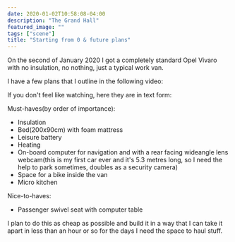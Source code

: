 ```yaml
---
date: 2020-01-02T10:58:08-04:00
description: "The Grand Hall"
featured_image: ""
tags: ["scene"]
title: "Starting from 0 & future plans"
---
```


On the second of January 2020 I got a completely standard Opel Vivaro with no insulation, no nothing, just a typical work van.

I have a few plans that I outline in the following video:

If you don't feel like watching, here they are in text form:

Must-haves(by order of importance):

- Insulation
- Bed(200x90cm) with foam mattress
- Leisure battery
- Heating
- On-board computer for navigation and with a rear facing wideangle lens webcam(this is my first car ever and it's 5.3 metres long, so I need the help to park sometimes, doubles as a security camera)
- Space for a bike inside the van
- Micro kitchen

Nice-to-haves:

- Passenger swivel seat with computer table

I plan to do this as cheap as possible and build it in a way that I can take it apart in less than an hour or so for the days I need the space to haul stuff.

